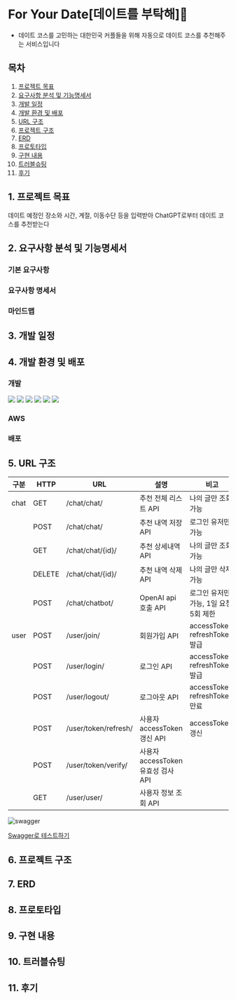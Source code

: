 # For Your Date[데이트를 부탁해]👫
- 데이트 코스를 고민하는 대한민국 커플들을 위해 자동으로 데이트 코스를 추천해주는 서비스입니다

## 목차
1. [프로젝트 목표](#1-프로젝트-목표)
2. [요구사항 분석 및 기능명세서](#2-요구사항-분석-및-기능명세서)
3. [개발 일정](#3-개발-일정)
4. [개발 환경 및 배포](#4-개발-환경-및-배포)
5. [URL 구조](#5-URL-구조)
6. [프로젝트 구조](#6-개발-일정-및-프로젝트-구조)
7. [ERD](#7-ERD)
8. [프로토타입](#8-프로토타입)
9. [구현 내용](#9-구현-내용)
10. [트러블슈팅](#10-트러블슈팅)
11. [후기](#11-후기)

## 1. 프로젝트 목표
데이트 예정인 장소와 시간, 계절, 이동수단 등을 입력받아 ChatGPT로부터 데이트 코스를 추천받는다

## 2. 요구사항 분석 및 기능명세서
### 기본 요구사항

### 요구사항 명세서

### 마인드맵

## 3. 개발 일정

## 4. 개발 환경 및 배포

### 개발
<span><img src="https://img.shields.io/badge/-HTML5-E34F26?logo=HTML5&logoColor=white"/></span>
<span><img src="https://img.shields.io/badge/css3-1658a7?logo=css3&logoColor=white"/></span>
<span><img src="https://img.shields.io/badge/javascript-F7DF1E?logo=javascript&logoColr=white"/></span>
<span><img src="https://img.shields.io/badge/bootstrap-7952B3?logo=bootstrap&logoColor=white"/></span>
<span><img src="https://img.shields.io/badge/python-0769AD?logo=python&logoColor=white"/></span>
<span><img src="https://img.shields.io/badge/django-175339?logo=django&logoColor=white"/></span>

### AWS

### 배포


## 5. URL 구조

|구분|HTTP|URL|설명|비고|
|---|---|---|---|---|
|chat|GET|/chat/chat/|추천 전체 리스트 API|나의 글만 조회 가능
||POST|/chat/chat/|추천 내역 저장 API|로그인 유저만 가능
||GET|/chat/chat/{id}/|추천 상세내역 API|나의 글만 조회 가능
||DELETE|/chat/chat/{id}/|추천 내역 삭제 API|나의 글만 삭제 가능
||POST|/chat/chatbot/|OpenAI api 호출 API|로그인 유저만 가능, 1일 요청 5회 제한
|user|POST|/user/join/|회원가입 API|accessToken, refreshToken 발급
||POST|/user/login/|로그인 API|accessToken, refreshToken 발급
||POST|/user/logout/|로그아웃 API|accessToken, refreshToken 만료
||POST|/user/token/refresh/|사용자 accessToken 갱신 API|accessToken 갱신
||POST|/user/token/verify/|사용자 accessToken 유효성 검사 API|
||GET|/user/user/|사용자 정보 조회 API|
  
![swagger](https://github.com/Nam-Younghoon/for_your_date_front/assets/58909988/0ade1f8c-cec5-43bf-97ba-3b944380de68)

[Swagger로 테스트하기](https://api-for-your-date.kro.kr/api/schema/swagger-ui/)


## 6. 프로젝트 구조

## 7. ERD


## 8. 프로토타입


## 9. 구현 내용

## 10. 트러블슈팅

## 11. 후기